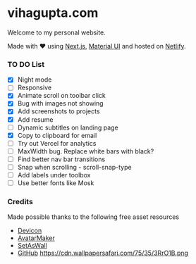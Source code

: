 # vihagupta.com
Welcome to my personal website.

Made with :heart: using [Next.js](https://nextjs.org/), [Material UI](https://mui.com/) and hosted on [Netlify](https://www.netlify.com/).


### TO DO List
- [x] Night mode
- [ ] Responsive
- [x] Animate scroll on toolbar click
- [x] Bug with images not showing
- [x] Add screenshots to projects
- [x] Add resume
- [ ] Dynamic subtitles on landing page
- [x] Copy to clipboard for email
- [ ] Try out Vercel for analytics
- [ ] MaxWidth bug. Replace white bars with black?
- [ ] Find better nav bar transitions
- [ ] Snap when scrolling - scroll-snap-type 
- [ ] Add labels under toolbox
- [ ] Use better fonts like  Mosk
 <link rel="preload" as="font" type="font/woff2" crossorigin="" href="/fonts/mosk-600.woff2">
 <link rel="preload" as="font" type="font/woff" crossorigin="" href="/fonts/mosk-600.woff">
 <link rel="preload" as="font" type="font/woff2" crossorigin="" href="/fonts/mosk-900.woff2">
 <link rel="preload" as="font" type="font/woff" crossorigin="" href="/fonts/mosk-900.woff">

### Credits
Made possible thanks to the following free asset resources
 - [Devicon](https://devicon.dev/)
 - [AvatarMaker](https://avatarmaker.net/)
 - [SetAsWall](https://www.setaswall.com/gradient-wallpapers/gradient-phone-wallpaper-043/)
 - [GitHub](https://github.com/brave/brave-browser/issues/8061)
 https://cdn.wallpapersafari.com/75/35/3RrO1B.png

